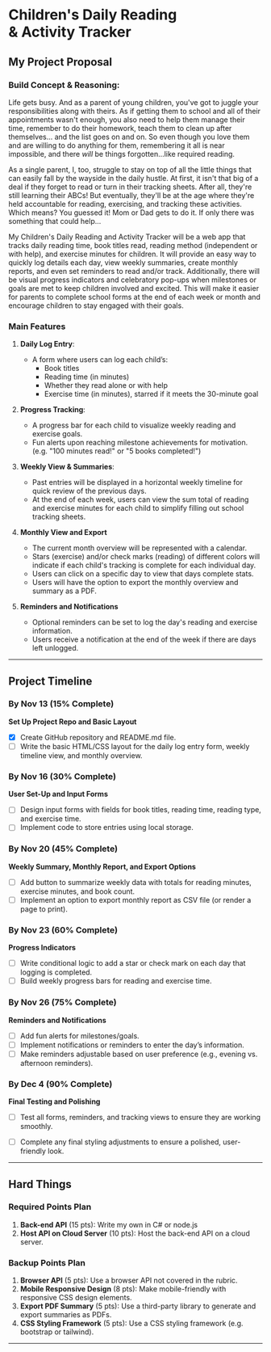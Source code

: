 # **Children's Daily Reading <br>& Activity Tracker**

## **My Project Proposal**

### **Build Concept & Reasoning:**
Life gets busy. And as a parent of young children, you've got to juggle your responsibilities along with theirs. As if getting them to school and all of their appointments wasn't enough, you also need to help them manage their time, remember to do their homework, teach them to clean up after themselves... and the list goes on and on. So even though you love them and are willing to do anything for them, remembering it all is near impossible, and there *will* be things forgotten...like required reading. 

As a single parent, I, too, struggle to stay on top of all the little things that can easily fall by the wayside in the daily hustle. At first, it isn't that big of a deal if they forget to read or turn in their tracking sheets. After all, they're still learning their ABCs! But eventually, they'll be at the age where they're held accountable for reading, exercising, and tracking these activities. Which means? You guessed it! Mom or Dad gets to do it. If only there was something that could help...

My Children's Daily Reading and Activity Tracker will be a web app that tracks daily reading time, book titles read, reading method (independent or with help), and exercise minutes for children. It will provide an easy way to quickly log details each day, view weekly summaries, create monthly reports, and even set reminders to read and/or track. Additionally, there will be visual progress indicators and celebratory pop-ups when milestones or goals are met to keep children involved and excited. This will make it easier for parents to complete school forms at the end of each week or month and encourage children to stay engaged with their goals.


### **Main Features**

1. **Daily Log Entry**:
   - A form where users can log each child’s:
     - Book titles
     - Reading time (in minutes)
     - Whether they read alone or with help
     - Exercise time (in minutes), starred if it meets the 30-minute goal
   
2. **Progress Tracking**:
   - A progress bar for each child to visualize weekly reading and exercise goals.
   - Fun alerts upon reaching milestone achievements for motivation. (e.g. "100 minutes read!" or "5 books completed!") 

3. **Weekly View & Summaries**:
   - Past entries will be displayed in a horizontal weekly timeline for quick review of the previous days.
   - At the end of each week, users can view the sum total of reading and exercise minutes for each child to simplify filling out school tracking sheets.

4. **Monthly View and Export**
   - The current month overview will be represented with a calendar.
   - Stars (exercise) and/or check marks (reading) of different colors will indicate if each child's tracking is complete for each individual day.
   - Users can click on a specific day to view that days complete stats. 
   - Users will have the option to export the monthly overview and summary as a PDF.
  
5. **Reminders and Notifications**
   - Optional reminders can be set to log the day's reading and exercise information.
   - Users receive a notification at the end of the week if there are days left unlogged.
 
---

## **Project Timeline**

### **By Nov 13 (15% Complete)**
**Set Up Project Repo and Basic Layout**
  - [x] Create GitHub repository and README.md file.
  - [ ] Write the basic HTML/CSS layout for the daily log entry form, weekly timeline view, and monthly overview.
   
### **By Nov 16 (30% Complete)**
**User Set-Up and Input Forms**
  - [ ] Design input forms with fields for book titles, reading time, reading type, and exercise time.
  - [ ] Implement code to store entries using local storage.

### **By Nov 20 (45% Complete)**
**Weekly Summary, Monthly Report, and Export Options**
  - [ ] Add button to summarize weekly data with totals for reading minutes, exercise minutes, and book count.
  - [ ] Implement an option to export monthly report as CSV file (or render a page to print).

### **By Nov 23 (60% Complete)**
**Progress Indicators**
  - [ ] Write conditional logic to add a star or check mark on each day that logging is completed.
  - [ ] Build weekly progress bars for reading and exercise time.

### **By Nov 26 (75% Complete)**
**Reminders and Notifications**
  - [ ] Add fun alerts for milestones/goals.
  - [ ] Implement notifications or reminders to enter the day’s information.
  - [ ] Make reminders adjustable based on user preference (e.g., evening vs. afternoon reminders).

### **By Dec 4 (90% Complete)**
**Final Testing and Polishing**
  - [ ] Test all forms, reminders, and tracking views to ensure they are working smoothly.
  - [ ] Complete any final styling adjustments to ensure a polished, user-friendly look.


---


## **Hard Things**

### Required Points Plan
1. **Back-end API** (15 pts): Write my own in C# or node.js
2. **Host API on Cloud Server** (10 pts): Host the back-end API on a cloud server.

### Backup Points Plan
1. **Browser API** (5 pts): Use a browser API not covered in the rubric.
2. **Mobile Responsive Design** (8 pts): Make mobile-friendly with responsive CSS design elements.
3. **Export PDF Summary** (5 pts): Use a third-party library to generate and export summaries as PDFs.
4. **CSS Styling Framework** (5 pts): Use a CSS styling framework (e.g. bootstrap or tailwind).

---
